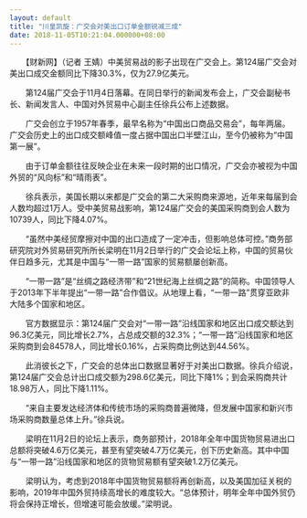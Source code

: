 ```yaml
---
layout: default
title: "川皇凯旋：广交会对美出口订单金额锐减三成"
date: 2018-11-05T10:21:04.000000+08:00
---
```


　　【财新网】（记者 王婧）中美贸易战的影子出现在广交会上。第124届广交会对美出口成交金额同比下降30.3%，仅为27.9亿美元。

　　第124届广交会于11月4日落幕。在同日举行的新闻发布会上，广交会副秘书长、新闻发言人、中国对外贸易中心副主任徐兵公布上述数据。

　　广交会创立于1957年春季，最早名称为“中国出口商品交易会”，每年两届。广交会历史上的出口成交额峰值一度占据中国出口半壁江山，至今仍被称为“中国第一展”。

　　由于订单金额往往反映企业在未来一段时期的出口情况，广交会亦被视为中国外贸的“风向标”和“晴雨表”。

　　徐兵表示，美国长期以来都是广交会的第二大采购商来源地，近年来每届到会人数均超过1万人。受中美贸易战影响，第124届广交会的美国采购商到会人数为10739人，同比下降4.07%。

　　“虽然中美经贸摩擦对中国的出口造成了一定冲击，但影响总体可控。”商务部研究院对外贸易研究所所长梁明在11月2日举行的广交会论坛上称，中国的贸易伙伴日趋多元，尤其是中国与“一带一路”国家的贸易额屡创新高。

　　“一带一路”是“丝绸之路经济带”和“21世纪海上丝绸之路”的简称。中国领导人于2013年下半年提出“一带一路”合作倡议。从地理上看，“一带一路”贯穿亚欧非大陆多个国家和地区。

　　官方数据显示：第124届广交会对“一带一路”沿线国家和地区出口成交额达到96.3亿美元，同比增长2.7%，占总成交额的32.3%；“一带一路”沿线国家和地区采购商到会84578人，同比增长0.16%，占采购商比例达到44.56%。

　　此消彼长之下，广交会的总体出口数据显著好于对美出口数据。徐兵介绍说，第124届广交会总计出口成交额为298.6亿美元，同比下降1%；到会采购商共计18.98万人，同比下降1.11%。

　　“来自主要发达经济体和传统市场的采购商普遍微降，但发展中国家和新兴市场采购商数量总体上升。”徐兵说。

　　梁明在11月2日的论坛上表示，商务部预计，2018年全年中国货物贸易进出口总额将突破4.6万亿美元，甚至有望突破4.7万亿美元，创下历史新高。其中中国与“一带一路”沿线国家和地区的货物贸易额有望突破1.2万亿美元。

　　梁明认为，考虑到2018年中国货物贸易额将再创新高，以及美国加征关税的影响，2019年中国外贸持续高增长的难度较大。“总体预计，明年全年中国外贸仍将会保持正增长，但增速可能会放缓。”梁明说。

